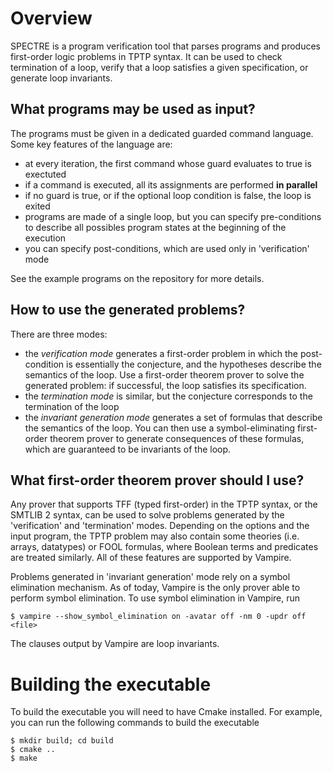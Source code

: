 # Overview

SPECTRE is a program verification tool that parses programs and
produces first-order logic problems in TPTP syntax. It can be used to
check termination of a loop, verify that a loop satisfies a given
specification, or generate loop invariants.

## What programs may be used as input?

The programs must be given in a dedicated guarded command
language. Some key features of the language are:
- at every iteration, the first command whose guard evaluates to true
  is exectuted
- if a command is executed, all its assignments are performed **in parallel**
- if no guard is true, or if the optional loop condition is false, the
  loop is exited
- programs are made of a single loop, but you can specify
  pre-conditions to describe all possibles program states at the
  beginning of the execution
- you can specify post-conditions, which are used only in
  'verification' mode

See the example programs on the repository for more details.

## How to use the generated problems?

There are three modes:

- the *verification mode* generates a first-order problem in which the
  post-condition is essentially the conjecture, and the hypotheses
  describe the semantics of the loop. Use a first-order theorem prover
  to solve the generated problem: if successful, the loop satisfies
  its specification.
- the *termination mode* is similar, but the conjecture corresponds to
  the termination of the loop
- the *invariant generation mode* generates a set of formulas that
  describe the semantics of the loop. You can then use a
  symbol-eliminating first-order theorem prover to generate
  consequences of these formulas, which are guaranteed to be
  invariants of the loop.

## What first-order theorem prover should I use?

Any prover that supports TFF (typed first-order) in the TPTP syntax,
or the SMTLIB 2 syntax, can be used to solve problems generated by the
'verification' and 'termination' modes. Depending on the options and
the input program, the TPTP problem may also contain some theories
(i.e. arrays, datatypes) or FOOL formulas, where Boolean terms and
predicates are treated similarly. All of these features are supported
by Vampire.

Problems generated in 'invariant generation' mode rely on a symbol
elimination mechanism. As of today, Vampire is the only prover able to
perform symbol elimination. To use symbol elimination in Vampire, run
```
$ vampire --show_symbol_elimination on -avatar off -nm 0 -updr off <file>
```
The clauses output by Vampire are loop invariants.


# Building the executable

To build the executable you will need to have Cmake installed. For
example, you can run the following commands to build the executable

```
$ mkdir build; cd build
$ cmake ..
$ make
```